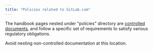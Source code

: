 ```yaml
---
title: "Policies related to GitLab.com"
---
```


The handbook pages nested under "policies" directory are [controlled documents](https://handbook.gitlab.com/handbook/security/controlled-document-procedure/), and follow a specific set of requirements to satisfy various regulatory obligations.

Avoid nesting non-controlled documentation at this location.
